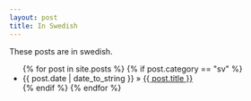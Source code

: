 ```yaml
---
layout: post
title: In Swedish
---
```


These posts are in swedish.

<ul class="posts">
    {% for post in site.posts %}
    {% if post.category == "sv" %}
    <li><span>{{ post.date | date_to_string }}</span> &raquo; <a href="{{ post.url }}">{{ post.title }}</a></li>
    {% endif %}
    {% endfor %}
</ul>

